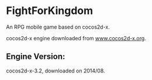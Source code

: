 # FightForKingdom
An RPG mobile game based on cocos2d-x.

cocos2d-x engine downloaded from www.cocos2d-x.org.

Engine Version:
-------------------------
cocos2d-x-3.2, downloaded on 2014/08.
